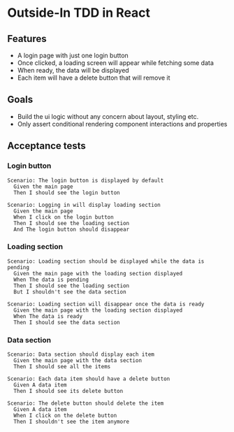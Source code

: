 # Outside-In TDD in React

## Features

- A login page with just one login button
- Once clicked, a loading screen will appear while fetching some data
- When ready, the data will be displayed
- Each item will have a delete button that will remove it

## Goals

- Build the ui logic without any concern about layout, styling etc.
- Only assert conditional rendering component interactions and properties

## Acceptance tests

### Login button

```gherkin
Scenario: The login button is displayed by default
  Given the main page
  Then I should see the login button

Scenario: Logging in will display loading section
  Given the main page
  When I click on the login button
  Then I should see the loading section
  And The login button should disappear
```

### Loading section

```gherkin
Scenario: Loading section should be displayed while the data is pending
  Given the main page with the loading section displayed
  When The data is pending
  Then I should see the loading section
  But I shouldn't see the data section

Scenario: Loading section will disappear once the data is ready
  Given the main page with the loading section displayed
  When The data is ready
  Then I should see the data section
```

### Data section

```gherkin
Scenario: Data section should display each item
  Given the main page with the data section
  Then I should see all the items

Scenario: Each data item should have a delete button
  Given A data item
  Then I should see its delete button

Scenario: The delete button should delete the item
  Given A data item
  When I click on the delete button
  Then I shouldn't see the item anymore 
```

